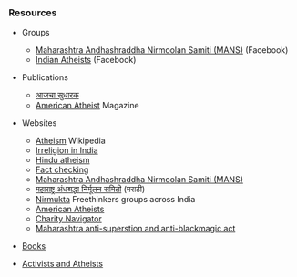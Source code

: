 ### Resources

* Groups
	* [Maharashtra Andhashraddha Nirmoolan Samiti (MANS)](https://www.facebook.com/MaharashtraANiS/) (Facebook)
	* [Indian Atheists](https://www.facebook.com/IndianAtheists/) (Facebook)

* Publications
	* [आजचा सुधारक](https://www.sudharak.in/)
	* [American Atheist](https://www.atheists.org/magazine/) Magazine

* Websites
	* [Atheism](https://en.wikipedia.org/wiki/Atheism) Wikipedia
	* [Irreligion in India](https://en.wikipedia.org/wiki/Irreligion_in_India)
	* [Hindu atheism](https://en.wikipedia.org/wiki/Hindu_atheism)
	* [Fact checking](https://www.snopes.com/)
	* [Maharashtra Andhashraddha Nirmoolan Samiti (MANS)](http://antisuperstition.org/)
	* [महाराष्ट्र अंधश्रद्धा निर्मूलन समिती](http://marathi.antisuperstition.org/) (मराठी)
	* [Nirmukta](http://nirmukta.com/nirmukta-regional-groups/) Freethinkers groups across India
	* [American Atheists](https://www.atheists.org/)
	* [Charity Navigator](https://www.charitynavigator.org/)
	* [Maharashtra anti-superstion and anti-blackmagic act](https://en.wikipedia.org/wiki/Anti-Superstition_and_Black_Magic_Act)
	
* [Books](books.md)
	
* [Activists and Atheists](activists.md)

	
	
	
